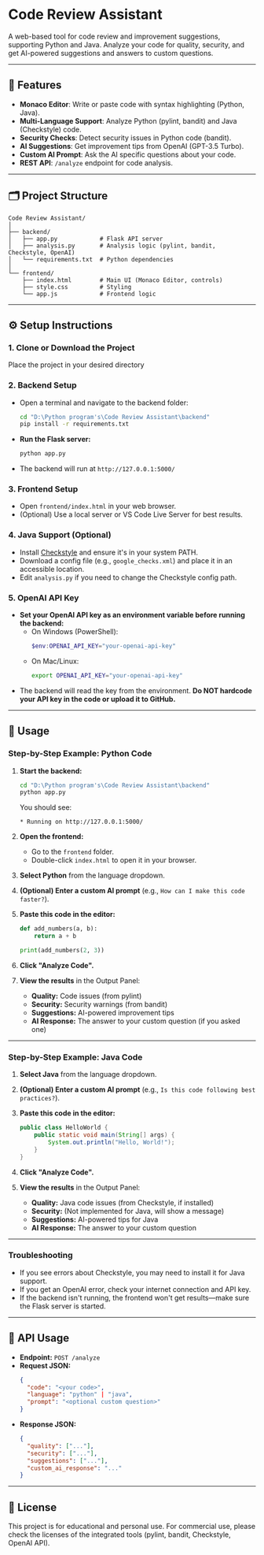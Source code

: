 # Code Review Assistant

A web-based tool for code review and improvement suggestions, supporting Python and Java. Analyze your code for quality, security, and get AI-powered suggestions and answers to custom questions.

---

## 🚀 Features
- **Monaco Editor**: Write or paste code with syntax highlighting (Python, Java).
- **Multi-Language Support**: Analyze Python (pylint, bandit) and Java (Checkstyle) code.
- **Security Checks**: Detect security issues in Python code (bandit).
- **AI Suggestions**: Get improvement tips from OpenAI (GPT-3.5 Turbo).
- **Custom AI Prompt**: Ask the AI specific questions about your code.
- **REST API**: `/analyze` endpoint for code analysis.

---

## 🗂️ Project Structure
```
Code Review Assistant/
│
├── backend/
│   ├── app.py            # Flask API server
│   ├── analysis.py       # Analysis logic (pylint, bandit, Checkstyle, OpenAI)
│   └── requirements.txt  # Python dependencies
│
└── frontend/
    ├── index.html        # Main UI (Monaco Editor, controls)
    ├── style.css         # Styling
    └── app.js            # Frontend logic
```

---

## ⚙️ Setup Instructions

### 1. **Clone or Download the Project**
Place the project in your desired directory

### 2. **Backend Setup**
- Open a terminal and navigate to the backend folder:
  ```sh
  cd "D:\Python program's\Code Review Assistant\backend"
  pip install -r requirements.txt
  ```
- **Run the Flask server:**
  ```sh
  python app.py
  ```
- The backend will run at `http://127.0.0.1:5000/`

### 3. **Frontend Setup**
- Open `frontend/index.html` in your web browser.
- (Optional) Use a local server or VS Code Live Server for best results.

### 4. **Java Support (Optional)**
- Install [Checkstyle](https://checkstyle.sourceforge.io/) and ensure it's in your system PATH.
- Download a config file (e.g., `google_checks.xml`) and place it in an accessible location.
- Edit `analysis.py` if you need to change the Checkstyle config path.

### 5. **OpenAI API Key**
- **Set your OpenAI API key as an environment variable before running the backend:**
  - On Windows (PowerShell):
    ```powershell
    $env:OPENAI_API_KEY="your-openai-api-key"
    ```
  - On Mac/Linux:
    ```sh
    export OPENAI_API_KEY="your-openai-api-key"
    ```
- The backend will read the key from the environment. **Do NOT hardcode your API key in the code or upload it to GitHub.**

---

## 📝 Usage

### **Step-by-Step Example: Python Code**

1. **Start the backend:**
   ```sh
   cd "D:\Python program's\Code Review Assistant\backend"
   python app.py
   ```
   You should see:
   ```
   * Running on http://127.0.0.1:5000/
   ```

2. **Open the frontend:**
   - Go to the `frontend` folder.
   - Double-click `index.html` to open it in your browser.

3. **Select Python** from the language dropdown.

4. **(Optional) Enter a custom AI prompt** (e.g., `How can I make this code faster?`).

5. **Paste this code in the editor:**
   ```python
   def add_numbers(a, b):
       return a + b

   print(add_numbers(2, 3))
   ```

6. **Click "Analyze Code".**

7. **View the results** in the Output Panel:
   - **Quality:** Code issues (from pylint)
   - **Security:** Security warnings (from bandit)
   - **Suggestions:** AI-powered improvement tips
   - **AI Response:** The answer to your custom question (if you asked one)

---

### **Step-by-Step Example: Java Code**

1. **Select Java** from the language dropdown.

2. **(Optional) Enter a custom AI prompt** (e.g., `Is this code following best practices?`).

3. **Paste this code in the editor:**
   ```java
   public class HelloWorld {
       public static void main(String[] args) {
           System.out.println("Hello, World!");
       }
   }
   ```

4. **Click "Analyze Code".**

5. **View the results** in the Output Panel:
   - **Quality:** Java code issues (from Checkstyle, if installed)
   - **Security:** (Not implemented for Java, will show a message)
   - **Suggestions:** AI-powered tips for Java
   - **AI Response:** The answer to your custom question

---

### **Troubleshooting**
- If you see errors about Checkstyle, you may need to install it for Java support.
- If you get an OpenAI error, check your internet connection and API key.
- If the backend isn't running, the frontend won't get results—make sure the Flask server is started.

---

## 🤖 API Usage
- **Endpoint:** `POST /analyze`
- **Request JSON:**
  ```json
  {
    "code": "<your code>",
    "language": "python" | "java",
    "prompt": "<optional custom question>"
  }
  ```
- **Response JSON:**
  ```json
  {
    "quality": ["..."],
    "security": ["..."],
    "suggestions": ["..."],
    "custom_ai_response": "..."
  }
  ```

---

## 📄 License
This project is for educational and personal use. For commercial use, please check the licenses of the integrated tools (pylint, bandit, Checkstyle, OpenAI API). 
